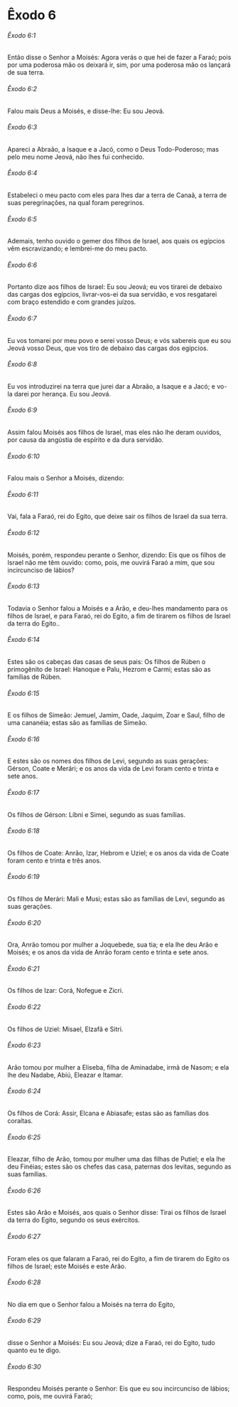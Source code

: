 # Êxodo 6

###### Êxodo 6:1

Então disse o Senhor a Moisés: Agora verás o que hei de fazer a Faraó; pois por uma poderosa mão os deixará ir, sim, por uma poderosa mão os lançará de sua terra.

###### Êxodo 6:2

Falou mais Deus a Moisés, e disse-lhe: Eu sou Jeová.

###### Êxodo 6:3

Apareci a Abraão, a Isaque e a Jacó, como o Deus Todo-Poderoso; mas pelo meu nome Jeová, não lhes fui conhecido.

###### Êxodo 6:4

Estabeleci o meu pacto com eles para lhes dar a terra de Canaã, a terra de suas peregrinações, na qual foram peregrinos.

###### Êxodo 6:5

Ademais, tenho ouvido o gemer dos filhos de Israel, aos quais os egípcios vêm escravizando; e lembrei-me do meu pacto.

###### Êxodo 6:6

Portanto dize aos filhos de Israel: Eu sou Jeová; eu vos tirarei de debaixo das cargas dos egípcios, livrar-vos-ei da sua servidão, e vos resgatarei com braço estendido e com grandes juízos.

###### Êxodo 6:7

Eu vos tomarei por meu povo e serei vosso Deus; e vós sabereis que eu sou Jeová vosso Deus, que vos tiro de debaixo das cargas dos egípcios.

###### Êxodo 6:8

Eu vos introduzirei na terra que jurei dar a Abraão, a Isaque e a Jacó; e vo-la darei por herança. Eu sou Jeová.

###### Êxodo 6:9

Assim falou Moisés aos filhos de Israel, mas eles não lhe deram ouvidos, por causa da angústia de espírito e da dura servidão.

###### Êxodo 6:10

Falou mais o Senhor a Moisés, dizendo:

###### Êxodo 6:11

Vai, fala a Faraó, rei do Egito, que deixe sair os filhos de Israel da sua terra.

###### Êxodo 6:12

Moisés, porém, respondeu perante o Senhor, dizendo: Eis que os filhos de Israel não me têm ouvido: como, pois, me ouvirá Faraó a mim, que sou incircunciso de lábios?

###### Êxodo 6:13

Todavia o Senhor falou a Moisés e a Arão, e deu-lhes mandamento para os filhos de Israel, e para Faraó, rei do Egito, a fim de tirarem os filhos de Israel da terra do Egito..

###### Êxodo 6:14

Estes são os cabeças das casas de seus pais: Os filhos de Rúben o primogênito de Israel: Hanoque e Palu, Hezrom e Carmi; estas são as famílias de Rúben.

###### Êxodo 6:15

E os filhos de Simeão: Jemuel, Jamim, Oade, Jaquim, Zoar e Saul, filho de uma cananéia; estas são as famílias de Simeão.

###### Êxodo 6:16

E estes são os nomes dos filhos de Levi, segundo as suas gerações: Gérson, Coate e Merári; e os anos da vida de Levi foram cento e trinta e sete anos.

###### Êxodo 6:17

Os filhos de Gérson: Líbni e Simei, segundo as suas famílias.

###### Êxodo 6:18

Os filhos de Coate: Anrão, Izar, Hebrom e Uziel; e os anos da vida de Coate foram cento e trinta e três anos.

###### Êxodo 6:19

Os filhos de Merári: Mali e Musi; estas são as famílias de Levi, segundo as suas gerações.

###### Êxodo 6:20

Ora, Anrão tomou por mulher a Joquebede, sua tia; e ela lhe deu Arão e Moisés; e os anos da vida de Anrão foram cento e trinta e sete anos.

###### Êxodo 6:21

Os filhos de Izar: Corá, Nofegue e Zicri.

###### Êxodo 6:22

Os filhos de Uziel: Misael, Elzafã e Sitri.

###### Êxodo 6:23

Arão tomou por mulher a Eliseba, filha de Aminadabe, irmã de Nasom; e ela lhe deu Nadabe, Abiú, Eleazar e Itamar.

###### Êxodo 6:24

Os filhos de Corá: Assir, Elcana e Abiasafe; estas são as famílias dos coraítas.

###### Êxodo 6:25

Eleazar, filho de Arão, tomou por mulher uma das filhas de Putiel; e ela lhe deu Finéias; estes são os chefes das casa, paternas dos levitas, segundo as suas famílias.

###### Êxodo 6:26

Estes são Arão e Moisés, aos quais o Senhor disse: Tirai os filhos de Israel da terra do Egito, segundo os seus exércitos.

###### Êxodo 6:27

Foram eles os que falaram a Faraó, rei do Egito, a fim de tirarem do Egito os filhos de Israel; este Moisés e este Arão.

###### Êxodo 6:28

No dia em que o Senhor falou a Moisés na terra do Egito,

###### Êxodo 6:29

disse o Senhor a Moisés: Eu sou Jeová; dize a Faraó, rei do Egito, tudo quanto eu te digo.

###### Êxodo 6:30

Respondeu Moisés perante o Senhor: Eis que eu sou incircunciso de lábios; como, pois, me ouvirá Faraó;

